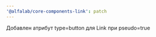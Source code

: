 ```yaml
---
'@alfalab/core-components-link': patch
---
```


Добавлен атрибут type=button для Link при pseudo=true
